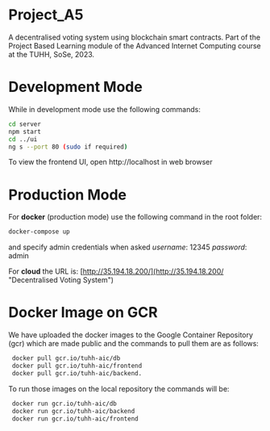 # Project_A5

A decentralised voting system using blockchain smart contracts. Part of the Project Based Learning module of the Advanced Internet Computing course at the TUHH, SoSe, 2023.

# Development Mode

While in development mode use the following commands:
```bash
cd server
npm start
cd ../ui
ng s --port 80 (sudo if required)
```

To view the frontend UI, open http://localhost in web browser

# Production Mode

For **docker** (production mode) use the following command in the root folder:
```bash
docker-compose up
```
and specify admin credentials when asked
*username*: 12345
*password*: admin

For **cloud** the URL is:
[http://35.194.18.200/](http://35.194.18.200/ "Decentralised Voting System") 

# Docker Image on GCR

We have uploaded the docker images to the Google Container Repository (gcr) which are made public and the commands to pull them are as follows:
```bash
 docker pull gcr.io/tuhh-aic/db
 docker pull gcr.io/tuhh-aic/frontend
 docker pull gcr.io/tuhh-aic/backend.
```
To run those images on the local repository the commands will be:
```bash
 docker run gcr.io/tuhh-aic/db
 docker run gcr.io/tuhh-aic/backend
 docker run gcr.io/tuhh-aic/frontend
```
